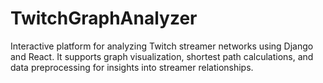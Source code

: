 # TwitchGraphAnalyzer
Interactive platform for analyzing Twitch streamer networks using Django and React. It supports graph visualization, shortest path calculations, and data preprocessing for insights into streamer relationships.
